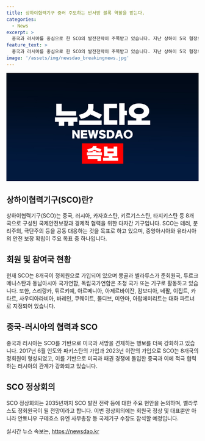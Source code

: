 ```yaml
---
title: 상하이협력기구 중러 주도하는 반서방 블록 역할을 맡는다.
categories:
  - News
excerpt: >
  중국과 러시아를 중심으로 한 SCO의 발전전략이 주목받고 있습니다. 지난 상하이 5국 협정으로 출발한 SCO는 이제 9개국의 정회원으로 확장되었고, 안보 협력뿐 아니라 국제 지역 안전과 협력 또한 고려되고 있습니다. 이번 SCO 정상회의에서 시진핑 중국 국가주석과 푸틴 러시아 대통령은 미국과 서방에 대항하는 성격을 보여주며 협력을 강조했고, SCO 내에서 미국과 서방을 견제하는 행보가 강화될 것으로 예상되고 있습니다. 2035년까지의 SCO 발전 전략과 현안을 논의할 예정이며, 또한 벨라루스가 정회원국이 될 것으로 알려졌습니다.
feature_text: >
  중국과 러시아를 중심으로 한 SCO의 발전전략이 주목받고 있습니다. 지난 상하이 5국 협정으로 출발한 SCO는 이제 9개국의 정회원으로 확장되었고, 안보 협력뿐 아니라 국제 지역 안전과 협력 또한 고려되고 있습니다. 이번 SCO 정상회의에서 시진핑 중국 국가주석과 푸틴 러시아 대통령은 미국과 서방에 대항하는 성격을 보여주며 협력을 강조했고, SCO 내에서 미국과 서방을 견제하는 행보가 강화될 것으로 예상되고 있습니다. 2035년까지의 SCO 발전 전략과 현안을 논의할 예정이며, 또한 벨라루스가 정회원국이 될 것으로 알려졌습니다.
image: '/assets/img/newsdao_breakingnews.jpg'
---
```


<p><img src="/assets/img/newsdao_breakingnews.jpg" alt="ontimetimes 속보" /></p>

<h2 data-ke-size="size26">상하이협력기구(SCO)란?</h2>

<p data-ke-size="size16">상하이협력기구(SCO)는 중국, 러시아, 카자흐스탄, 키르기스스탄, 타지키스탄 등 8개국으로 구성된 국제안전보장과 경제적 협력을 위한 다자간 기구입니다. SCO는 테러, 분리주의, 극단주의 등을 공동 대응하는 것을 목표로 하고 있으며, 중앙아시아와 유라시아의 안전 보장 확립이 주요 목표 중 하나입니다.</p>

<h2 data-ke-size="size26">회원 및 참여국 현황</h2>

<p data-ke-size="size16">현재 SCO는 8개국이 정회원으로 가입되어 있으며 몽골과 벨라루스가 준회원국, 투르크메니스탄과 동남아시아 국가연합, 독립국가연합은 초청 국가 또는 기구로 활동하고 있습니다. 또한, 스리랑카, 튀르키예, 아르메니아, 아제르바이잔, 캄보디아, 네팔, 이집트, 카타르, 사우디아라비아, 바레인, 쿠웨이트, 몰디브, 미얀마, 아랍에미리트는 대화 파트너로 지정되어 있습니다.</p>

<h2 data-ke-size="size26">중국-러시아의 협력과 SCO</h2>

<p data-ke-size="size16">중국과 러시아는 SCO를 기반으로 미국과 서방을 견제하는 행보를 더욱 강화하고 있습니다. 2017년 6월 인도와 파키스탄의 가입과 2023년 이란의 가입으로 SCO는 8개국의 정회원이 형성되었고, 이를 기반으로 미국과 패권 경쟁에 돌입한 중국과 이에 적극 협력하는 러시아의 관계가 강화되고 있습니다.</p>

<h2 data-ke-size="size26">SCO 정상회의</h2>

<p data-ke-size="size16">SCO 정상회의는 2035년까지 SCO 발전 전략 등에 대한 주요 현안을 논의하며, 벨라루스도 정회원국이 될 전망이라고 합니다. 이번 정상회의에는 회원국 정상 및 대표뿐만 아니라 안토니우 구테흐스 유엔 사무총장 등 국제기구 수장도 참석할 예정입니다.</p>
실시간 뉴스 속보는, <a href="https://newsdao.kr" rel="dofollow">https://newsdao.kr</a>


